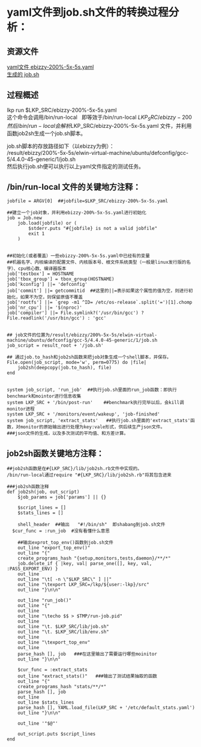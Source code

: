 # yaml文件到job.sh文件的转换过程分析：

## 资源文件
[yaml文件  ebizzy-200%-5x-5s.yaml](ebizzy-200%-5x-5s.yaml)  
[生成的  job.sh](job.sh)  
## 过程概述
lkp run $LKP_SRC/ebizzy-200%-5x-5s.yaml  
这个命令会调用/bin/run-local   
即等效于/bin/run-local   $LKP_SRC/ebizzy-200%-5x-5s.yaml  
然后/bin/run-local会解析$LKP_SRC/ebizzy-200%-5x-5s.yaml 文件，并利用函数job2sh生成一个job.sh脚本。  

job.sh脚本的存放路径如下（以ebizzy为例）：  
/result/ebizzy/200%-5x-5s/elwin-virtual-machine/ubuntu/defconfig/gcc-5/4.4.0-45-generic/1/job.sh  
然后执行job.sh便可以执行以上yaml文件指定的测试任务。


## /bin/run-local 文件的关键地方注释：

```
jobfile = ARGV[0]  ##jobfile=$LKP_SRC/ebizzy-200%-5x-5s.yaml

##建立一个job对象，并利用ebizzy-200%-5x-5s.yaml进行初始化
job = Job.new
	job.load(jobfile) or (
		$stderr.puts "#{jobfile} is not a valid jobfile"
		exit 1
	)


##初始化(或者覆盖）一些ebizzy-200%-5x-5s.yaml中已经有的变量
##机器名字、内核编译的配置文件、内核版本号、根文件系统类型（一般是linux发行版的名字）、cpu核心数、编译器版本
job['testbox'] = HOSTNAME
job['tbox_group'] = tbox_group(HOSTNAME)
job['kconfig'] ||= 'defconfig' 
job['commit'] ||= getcommitid  ##这里的||=表示如果这个属性的值为空，则进行初始化，如果不为空，则保留原值不覆盖
job['rootfs'] ||= `grep -m1 ^ID= /etc/os-release`.split('=')[1].chomp
job['nr_cpu'] ||= '$(nproc)'
job['compiler'] ||= File.symlink?('/usr/bin/gcc') ? File.readlink('/usr/bin/gcc') : 'gcc'	


## job文件的位置为/result/ebizzy/200%-5x-5s/elwin-virtual-machine/ubuntu/defconfig/gcc-5/4.4.0-45-generic/1/job.sh 
job_script = result_root + '/job.sh'

## 通过job.to_hash和job2sh函数来把job对象生成一个shell脚本，并保存。
File.open(job_script, mode='w', perm=0775) do |file|
	job2sh(deepcopy(job.to_hash), file)
end


system job_script, 'run_job'  ##执行job.sh里面的run_job函数：即执行benchmark和mointor进行信息收集
system LKP_SRC + '/bin/post-run'    ##benchmark执行完毕以后，会kill调monitor进程
system LKP_SRC + '/monitors/event/wakeup', 'job-finished'  
system job_script, 'extract_stats'   ##执行job.sh里面的'extract_stats'函数，对monitor的原始输出进行处理为key:vale形式，供后续生产json文件。
###json文件的生成，以及多次测试的平均值、和方差计算。
```	

## job2sh函数关键地方注释：	
```
##job2sh函数是在#{LKP_SRC}/lib/job2sh.rb文件中实现的。	
/bin/run-local通过require "#{LKP_SRC}/lib/job2sh.rb"将其包含进来

###job2sh函数注释
def job2sh(job, out_script)
	$job_params = job['params'] || {}

	$script_lines = []
	$stats_lines = []

	shell_header  ##输出   "#!/bin/sh"  即shabang到job.sh文件
  $cur_func = :run_job  #没有看懂什么意思

	##输出exprot_top_env()函数到job.sh文件
	out_line "export_top_env()"   
	out_line "{"
	create_programs_hash "{setup,monitors,tests,daemon}/**/*"
	job.delete_if { |key, val| parse_one([], key, val, :PASS_EXPORT_ENV) }
	out_line
	out_line "\t[ -n \"$LKP_SRC\" ] ||"
	out_line "\texport LKP_SRC=/lkp/${user:-lkp}/src"
	out_line "}\n\n"

	out_line "run_job()"
	out_line "{"
	out_line
	out_line "\techo $$ > $TMP/run-job.pid"
	out_line
	out_line "\t. $LKP_SRC/lib/job.sh"
	out_line "\t. $LKP_SRC/lib/env.sh"
	out_line
	out_line "\texport_top_env"
	out_line
	parse_hash [], job   ###在这里输出了需要运行哪些moinitor
	out_line "}\n\n"

	$cur_func = :extract_stats
	out_line "extract_stats()"   ###输出了测试结果抽取的函数
	out_line "{"
	create_programs_hash "stats/**/*"
	parse_hash [], job
	out_line
	out_line $stats_lines
	parse_hash [], YAML.load_file(LKP_SRC + '/etc/default_stats.yaml')
	out_line "}\n\n"

	out_line '"$@"'

	out_script.puts $script_lines
end
```
